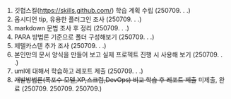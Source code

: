 
1. 깃헙스킬(https://skills.github.com/) 학습 계획 수립
   (250709. . .)
2. 옵시디언 tip, 유용한 플러그인 조사
   (250709. . .)
3. markdown 문법 조사 후 정리
   (250709. . .)
4. PARA 방법론 기준으로 폴더 구성해보기
   (250709. . .)
5. 제텔카스텐 추가 조사 
   (250709. . .)
6. 본인만의 문서 양식을 만들어 보고 실제 프로젝트 진행 시 사용해 보기
   (250709. . .)
7. uml에 대해서 학습하고 레포트 제출
   (250709. . .)
8. ~~개발방법론(폭포수 모델,XP,스크럼,DevOps) 비교 학습 후 레포트 제출~~
   미제출, 완료 (250709. 250709. 250709.)


